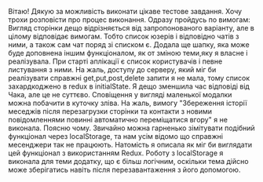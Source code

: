 Вітаю! 
   Дякую за можливість виконати цікаве тестове завдання. Хочу трохи розповісти про процес виконання. 
Одразу пройдусь по вимогам: 
Вигляд сторінки дещо відрізняється від запропонованого варіанту, але в цілому відповідає вимогам. Тобто список юзерів і відповідно чатів з ними,  а також сам чат поряд зі списком є. Додала ще шапку, яка може буде доповнена іншим функціоналом, як от зміною теми,яку я власне і реалізувала. 
При старті аплікації є список користувачів і певне листування з ними. На жаль, доступу до серверу, який міг би реалізувати справжні get,put,post,delete запити я не мала, тому список захардкоджено в redux в initialState. Я дещо зменшила час відповіді від Чака, але це не суттєво. Сповіщення у вигляді маленької модалки можна побачити в куточку зліва. 
На жаль,  вимогу "Збереження історії меседжів після перезагрузки сторінки та контакти з новими повідомленнями повинні автоматично переміщатися вгору" я не виконала. Поясню чому. Звичайно можна гарненько зімітувати подібний функціонал через localStorage, та нам усім відомо що справжні месенджери так не працюють. Натомість я описала як міг би виглядати цей функціонал з використанням  Redux. Роботу з localStorage я виконала для теми додатку, що є більш логічним, оскільки тема дійсно може зберігатись навіть після перезавантаження з його допомогою. 

